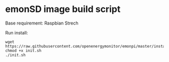 # emonSD image build script

Base requirement: Raspbian Strech

Run install:

    wget https://raw.githubusercontent.com/openenergymonitor/emonpi/master/install/init.sh
    chmod +x init.sh
    ./init.sh
